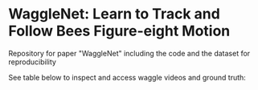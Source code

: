 # WaggleNet: Learn to Track and Follow Bees Figure-eight Motion

Repository for paper "WaggleNet" including the code and the dataset for reproducibility

See table below to inspect and access waggle videos and ground truth:
